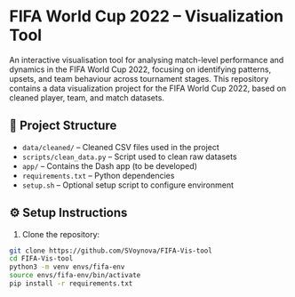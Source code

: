 # FIFA World Cup 2022 – Visualization Tool
An interactive visualisation tool for analysing match-level performance and dynamics in the FIFA World Cup 2022, focusing on identifying patterns, upsets, and team behaviour across tournament stages.
This repository contains a data visualization project for the FIFA World Cup 2022, based on cleaned player, team, and match datasets.

## 📁 Project Structure

- `data/cleaned/` – Cleaned CSV files used in the project
- `scripts/clean_data.py` – Script used to clean raw datasets
- `app/` – Contains the Dash app (to be developed)
- `requirements.txt` – Python dependencies
- `setup.sh` – Optional setup script to configure environment

## ⚙️ Setup Instructions

1. Clone the repository:
```bash
git clone https://github.com/SVoynova/FIFA-Vis-tool
cd FIFA-Vis-tool
python3 -m venv envs/fifa-env
source envs/fifa-env/bin/activate
pip install -r requirements.txt
